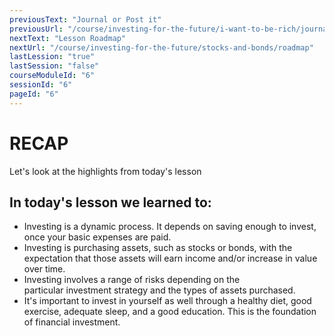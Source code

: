 ```yaml
---
previousText: "Journal or Post it"
previousUrl: "/course/investing-for-the-future/i-want-to-be-rich/journal-or-post-it"
nextText: "Lesson Roadmap"
nextUrl: "/course/investing-for-the-future/stocks-and-bonds/roadmap"
lastLession: "true"
lastSession: "false"
courseModuleId: "6"
sessionId: "6"
pageId: "6"
---
```



# RECAP

<sparkle-character-intro position="right" character="jen">
Let's look at the highlights from today's lesson
</sparkle-character-intro>

## In today's lesson we learned to: 
- Investing is a dynamic process. It depends on saving
enough to invest, once your basic expenses are paid.
- Investing is purchasing assets, such as stocks or bonds, with the
expectation that those assets will earn income and/or increase in value
over time.
- Investing involves a range of risks depending on the
particular investment strategy and the types of assets purchased.
- It's important to invest in yourself as well through a healthy diet, good
exercise, adequate sleep, and a good education. This is the foundation of
financial investment. 
